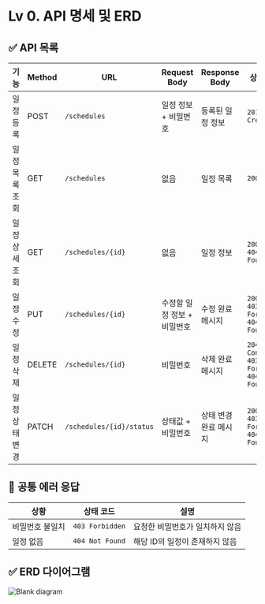 # Lv 0. API 명세 및 ERD

## ✅ API 목록

| 기능             | Method | URL                      | Request Body                | Response Body              | 상태 코드                               |
|------------------|--------|--------------------------|-----------------------------|-----------------------------|-------------------------------------|
| 일정 등록        | POST   | `/schedules`             | 일정 정보 + 비밀번호         | 등록된 일정 정보             | `201 Created`                       |
| 일정 목록 조회    | GET    | `/schedules`             | 없음                        | 일정 목록                    | `200 OK`                            |
| 일정 상세 조회    | GET    | `/schedules/{id}`        | 없음                        | 일정 정보                    | `200 OK`<br>`404 Not Found`         |
| 일정 수정        | PUT    | `/schedules/{id}`        | 수정할 일정 정보 + 비밀번호  | 수정 완료 메시지             | `200 OK`<br>`403 Forbidden`<br>`404 Not Found`           |
| 일정 삭제        | DELETE | `/schedules/{id}`        | 비밀번호                    | 삭제 완료 메시지             | `204 No Content`<br>`403 Forbidden`<br>`404 Not Found`   |
| 일정 상태 변경   | PATCH  | `/schedules/{id}/status` | 상태값 + 비밀번호            | 상태 변경 완료 메시지         | `200 OK`<br>`403 Forbidden`<br>`404 Not Found`           |



## 🔐 공통 에러 응답

| 상황               | 상태 코드        | 설명                             |
|--------------------|------------------|----------------------------------|
| 비밀번호 불일치     | `403 Forbidden`  | 요청한 비밀번호가 일치하지 않음   |
| 일정 없음          | `404 Not Found`  | 해당 ID의 일정이 존재하지 않음     |

## ✅ ERD 다이어그램
![Blank diagram](https://github.com/user-attachments/assets/da816944-df97-4f2f-9455-d21c2bf9d6f3)

